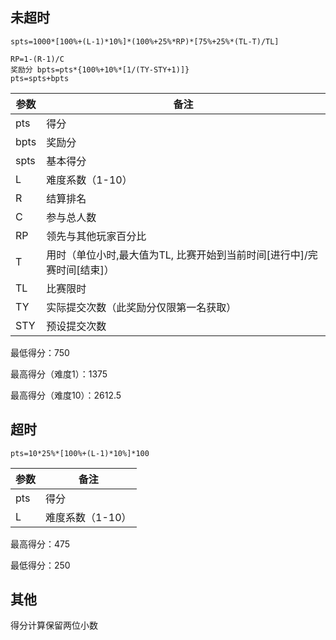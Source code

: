 
## 未超时

```
spts=1000*[100%+(L-1)*10%]*(100%+25%*RP)*[75%+25%*(TL-T)/TL]
```
```
RP=1-(R-1)/C
奖励分 bpts=pts*{100%+10%*[1/(TY-STY+1)]}
pts=spts+bpts
```

|参数|备注|
|---|---|
|pts|得分|
|bpts|奖励分|
|spts|基本得分|
|L|难度系数（1-10）|
|R|结算排名|
|C|参与总人数|
|RP|领先与其他玩家百分比|
|T|用时（单位小时,最大值为TL, 比赛开始到当前时间[进行中]/完赛时间[结束]）|
|TL|比赛限时|
|TY|实际提交次数（此奖励分仅限第一名获取）|
|STY|预设提交次数|

最低得分：750

最高得分（难度1）：1375

最高得分（难度10）：2612.5

## 超时
```
pts=10*25%*[100%+(L-1)*10%]*100
```

|参数|备注|
|---|---|
|pts|得分|
|L|难度系数（1-10）|

最高得分：475

最低得分：250

## 其他
得分计算保留两位小数
